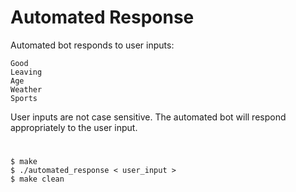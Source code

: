 # Automated Response
Automated bot responds to user inputs:
```
Good
Leaving
Age
Weather
Sports
```
User inputs are not case sensitive. The automated bot will respond appropriately to the user input.

#
```
$ make
$ ./automated_response < user_input >
$ make clean
```
